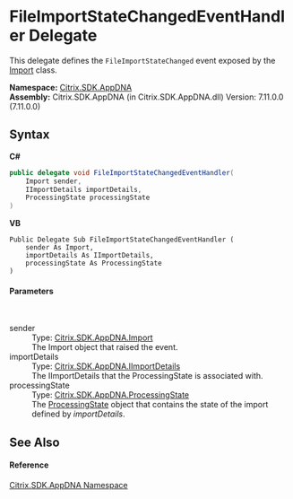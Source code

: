 # FileImportStateChangedEventHandler Delegate
 

This delegate defines the `FileImportStateChanged` event exposed by the <a href="45bef3fc-5396-1e03-f577-fb7fe3ec23f9">Import</a> class.

**Namespace:**&nbsp;[Citrix.SDK.AppDNA](index.md)<br />**Assembly:**&nbsp;Citrix.SDK.AppDNA (in Citrix.SDK.AppDNA.dll) Version: 7.11.0.0 (7.11.0.0)

## Syntax

**C#**
```csharp
public delegate void FileImportStateChangedEventHandler(
	Import sender,
	IImportDetails importDetails,
	ProcessingState processingState
)
```

**VB**
```vbnet
Public Delegate Sub FileImportStateChangedEventHandler ( 
	sender As Import,
	importDetails As IImportDetails,
	processingState As ProcessingState
)
```


#### Parameters
&nbsp;<dl><dt>sender</dt><dd>Type: <a href="45bef3fc-5396-1e03-f577-fb7fe3ec23f9">Citrix.SDK.AppDNA.Import</a><br />The Import object that raised the event.</dd><dt>importDetails</dt><dd>Type: <a href="6f580b77-1cee-79a2-e04d-d77b7730fa50">Citrix.SDK.AppDNA.IImportDetails</a><br />The IImportDetails that the ProcessingState is associated with.</dd><dt>processingState</dt><dd>Type: <a href="0c4e0f80-293e-004f-2d4b-942b254b7b2f">Citrix.SDK.AppDNA.ProcessingState</a><br />The <a href="0c4e0f80-293e-004f-2d4b-942b254b7b2f">ProcessingState</a> object that contains the state of the import defined by *importDetails*.</dd></dl>

## See Also


#### Reference
<a href="fe2d265b-410b-8b11-1eb4-a790e0b062bf">Citrix.SDK.AppDNA Namespace</a><br />